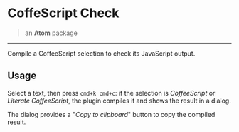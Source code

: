 # CoffeScript Check

> an **Atom** package

* * *

Compile a CoffeeScript selection to check its JavaScript output.

## Usage

Select a text, then press `cmd+k cmd+c`: if the selection is *CoffeeScript* or *Literate CoffeeScript*, the plugin compiles it and shows the result in a dialog.

The dialog provides a "*Copy to clipboard*" button to copy the compiled result.
